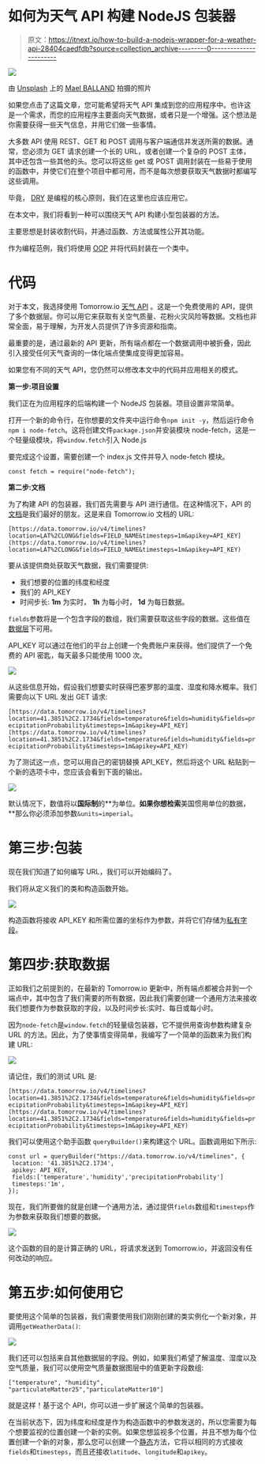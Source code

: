 # 如何为天气 API 构建 NodeJS 包装器

> 原文：<https://itnext.io/how-to-build-a-nodejs-wrapper-for-a-weather-api-28404caedfdb?source=collection_archive---------0----------------------->

![](img/22507aafb2121a4d36bf19abeb91e4fc.png)

由 [Unsplash](https://unsplash.com/?utm_source=unsplash&utm_medium=referral&utm_content=creditCopyText) 上的 [Mael BALLAND](https://unsplash.com/@mael_balland?utm_source=unsplash&utm_medium=referral&utm_content=creditCopyText) 拍摄的照片

如果您点击了这篇文章，您可能希望将天气 API 集成到您的应用程序中。也许这是一个需求，而您的应用程序主要面向天气数据，或者只是一个增强。这个想法是你需要获得一些天气信息，并用它们做一些事情。

大多数 API 使用 REST、GET 和 POST 调用与客户端通信并发送所需的数据。通常，您必须为 GET 请求创建一个长的 URL，或者创建一个复杂的 POST 主体，其中还包含一些其他的头。您可以将这些 get 或 POST 调用封装在一些易于使用的函数中，并使它们在整个项目中都可用，而不是每次想要获取天气数据时都编写这些调用。

毕竟， [DRY](https://deviq.com/principles/dont-repeat-yourself) 是编程的核心原则，我们在这里也应该应用它。

在本文中，我们将看到一种可以围绕天气 API 构建小型包装器的方法。

主要思想是封装收割代码，并通过函数、方法或属性公开其功能。

作为编程范例，我们将使用 [OOP](https://en.wikipedia.org/wiki/Object-oriented_programming) 并将代码封装在一个类中。

# 代码

对于本文，我选择使用 Tomorrow.io [天气 API](https://www.tomorrow.io/weather-api/) 。这是一个免费使用的 API，提供了多个数据层。你可以用它来获取有关空气质量、花粉火灾风险等数据。文档也非常全面，易于理解，为开发人员提供了许多资源和指南。

最重要的是，通过最新的 API 更新，所有端点都在一个数据调用中被折叠，因此引入接受任何天气查询的一体化端点使集成变得更加容易。

如果您有不同的天气 API，您仍然可以修改本文中的代码并应用相关的模式。

**第一步:项目设置**

我们正在为应用程序的后端构建一个 NodeJS 包装器。项目设置非常简单。

打开一个新的命令行，在你想要的文件夹中运行命令`npm init -y`，然后运行命令`npm i node-fetch`。这将创建文件`package.json`并安装模块 node-fetch，这是一个轻量级模块，将`window.fetch`引入 Node.js

要完成这个设置，需要创建一个 index.js 文件并导入 node-fetch 模块。

`const fetch = require("node-fetch");`

**第二步:文档**

为了构建 API 的包装器，我们首先需要与 API 进行通信。在这种情况下，API 的[文档](https://docs.climacell.co/reference/migrating)是我们最好的朋友。这是来自 Tomorrow.io 文档的 URL:

`[https://data.tomorrow.io/v4/timelines?location=LAT%2CLONG&fields=FIELD_NAME&timesteps=1m&apikey=API_KEY](https://data.tomorrow.io/v4/timelines?location=LAT%2CLONG&fields=FIELD_NAME&timesteps=1m&apikey=API_KEY)`

要从该提供商处获取天气数据，我们需要提供:

*   我们想要的位置的纬度和经度
*   我们的 API_KEY
*   时间步长: **1m** 为实时， **1h** 为每小时， **1d** 为每日数据。

`fields`参数将是一个包含字段的数组，我们需要获取这些字段的数据。这些值在[数据层](https://docs.climacell.co/reference/data-layers-overview)下可用。

API_KEY 可以通过在他们的平台上创建一个免费账户来获得。他们提供了一个免费的 API 密匙，每天最多只能使用 1000 次。

![](img/404a002153e841cf74b0c5fdcf04d1a3.png)

从这些信息开始，假设我们想要实时获得巴塞罗那的温度、湿度和降水概率。我们需要向以下 URL 发出 GET 请求:

`[https://data.tomorrow.io/v4/timelines?location=41.3851%2C2.1734&fields=temperature&fields=humidity&fields=precipitationProbability&timesteps=1m&apikey=API_KEY](https://data.tomorrow.io/v4/timelines?location=41.3851%2C2.1734&fields=temperature&fields=humidity&fields=precipitationProbability&timesteps=1m&apikey=API_KEY)`

为了测试这一点，您可以用自己的密钥替换 API_KEY，然后将这个 URL 粘贴到一个新的选项卡中，您应该会看到下面的输出。

![](img/c5fe4e84e2b0dbe0d31236329fa5b23c.png)

默认情况下，数值将以**国际制**的**为单位。**如果你想检索**美国惯用单位的数据，**那么你必须添加参数`&units=imperial`。

# 第三步:包装

现在我们知道了如何编写 URL，我们可以开始编码了。

我们将从定义我们的类和构造函数开始。

![](img/a0b6a4ee6fd94f912f486296170031b1.png)

构造函数将接收 API_KEY 和所需位置的坐标作为参数，并将它们存储为[私有字段](https://developer.mozilla.org/en-US/docs/Web/JavaScript/Reference/Classes/Private_class_fields)。

# 第四步:获取数据

正如我们之前提到的，在最新的 Tomorrow.io 更新中，所有端点都被合并到一个端点中，其中包含了我们需要的所有数据，因此我们需要创建一个通用方法来接收我们想要作为参数获取的字段，以及时间步长:实时、每日或每小时。

因为`node-fetch`是`window.fetch`的轻量级包装器，它不提供用查询参数构建复杂 URL 的方法。因此，为了使事情变得简单，我编写了一个简单的函数来为我们构建 URL:

![](img/7a776adcf968ccb80485b09f93a934a6.png)

请记住，我们的测试 URL 是:

`[https://data.tomorrow.io/v4/timelines?location=41.3851%2C2.1734&fields=temperature&fields=humidity&fields=precipitationProbability&timesteps=1m&apikey=API_KEY](https://data.tomorrow.io/v4/timelines?location=41.3851%2C2.1734&fields=temperature&fields=humidity&fields=precipitationProbability&timesteps=1m&apikey=API_KEY)`

我们可以使用这个助手函数 `queryBuilder()`来构建这个 URL。函数调用如下所示:

```
const url = queryBuilder("https://data.tomorrow.io/v4/timelines", {
 location: '41.3851%2C2.1734',
 apikey: API_KEY,
 fields:['temperature','humidity','precipitationProbability']
 timesteps:'1m',
});
```

现在，我们所要做的就是创建一个通用方法，通过提供`fields`数组和`timesteps`作为参数来获取我们想要的数据。

![](img/2e8e8156890a4d8e7b883a5daf819af4.png)

这个函数的目的是计算正确的 URL，将请求发送到 Tomorrow.io，并返回没有任何改动的响应。

# 第五步:如何使用它

要使用这个简单的包装器，我们需要使用我们刚刚创建的类实例化一个新对象，并调用`getWeatherData()`:

![](img/0af6bf3939d1f23a56aefe03a4ee5a13.png)

我们还可以包括来自其他数据层的字段。例如，如果我们希望了解温度、湿度以及空气质量，我们可以使用空气质量数据图层中的值更新字段数组:

`["temperature", "humidity", "particulateMatter25","particulateMatter10"]`

就是这样！基于这个 API，你可以进一步扩展这个简单的包装器。

在当前状态下，因为纬度和经度是作为构造函数中的参数发送的，所以您需要为每个想要监视的位置创建一个新的实例。如果您想监视多个位置，并且不想为每个位置创建一个新的对象，那么您可以创建一个[静态](https://developer.mozilla.org/en-US/docs/Web/JavaScript/Reference/Classes/static)方法，它将以相同的方式接收`fields`和`timesteps`，而且还接收`latitude`、`longitude`和`apikey`。